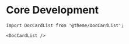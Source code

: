 # Core Development

```mdx-code-block
import DocCardList from '@theme/DocCardList';

<DocCardList />
```